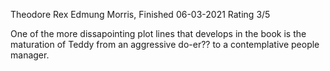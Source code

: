 Theodore Rex
Edmung Morris, Finished 06-03-2021
Rating 3/5

One of the more dissapointing plot lines that develops in the book is the maturation of Teddy from an aggressive do-er?? to a contemplative people manager.


